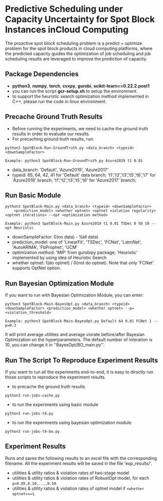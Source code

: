 # Predictive Scheduling under Capacity Uncertainty for Spot Block Instances inCloud Computing

The proactive spot block scheduling problem is a predict + optimize problem for  the spot block products in cloud computing platforms, where the predicted capacity guides the optimization of job scheduling and job scheduling results are leveraged to improve the prediction of capacity. 

## Package Dependencies
- **python3**, **numpy**, **torch**, **cvxpy**, **gurobi**, **scikit-learn==0.22.2.post1**
- you can run the script **gcr-setup.sh** to setup the environment.
- to support the heuristic search optimization method implemented in C++, please run the code in linux environment.

## Precache Ground Truth Results
- Before running the experiments, we need to cache the ground truth results in order to evaluate our results. 
- For precaching ground truth results, run:
```
python3 SpotBlock-Run-GroundTruth.py <data_branch> <typeid> <downSampleFactor>
```
```
Example: python3 SpotBlock-Run-GroundTruth.py Azure2019 t1 0.01
```
- data_branch: 'Default', 'Azure2019', 'Azure2017'
- typeid: 65, 64, 42, 41 for 'Default' data branch; 't1','t2','t3','t5','t6','t7' for 'Azure2019' branch; 't1','t2','t3','t5','t6' for 'Azure2017' branch;

## Run Basic Module
```
python3 SpotBlock-Main.py <data_branch> <typeid> <downSampleFactor> 
    <prediction_model> <whether optnet> <optnet violation regularity> <optnet iterations> --opt <optimization method>
```
```
Example: python3 SpotBlock-Main.py Azure2019 t1 0.01 TSDec 0 50 10 --opt Heuristic
```
- downSampleFactor: 0(no data) - 1(all data)
- prediction_model: one of 'LinearFit', 'TSDec', 'FCNet', 'LstmNet', 'AutoARIMA', 'FbProphet', 'UCM'
- optimization method: 'MIP' from gurobipy package; 'Heuristic' implemented by using idea of Heuristic Search
- whether optnet: 1(do optnet) / 0(not do optnet). Note that only 'FCNet' supports OptNet option.

## Run Bayesian Optimization Module
If you want to run with Bayesian Optimization Module, you can enter:

```
python3 SpotBlock-Main-BayesOpt.py <data_branch> <typeid> <downSampleFactor> <prediction_model> <whether optnet> --p=<violation_threshold>
```
```
Example: python3 SpotBlock-Main-BayesOpt.py Default 64 0.01 FCNet 1 --p=0.3
```
It will print average utilities and average viorate before/after Bayesian Optimization on the hyperparameters. The default number of interation is 10, you can change it in ''BayesOpt/BO_main.py''.

## Run The Script To Reproduce Experiment Results
If you want to run all the experiments end-to-end, it is easy to dirsctly run those scripts to reproduce the experiment results.

- to precache the ground truth results

```
python3 run-jobs-cache.py
```

- to run the experiments using basic module

```
python3 run-jobs-t4.py
```

- to run the experiments using bayesian optimization module

```
python3 run-jobs-t4-bo.py
```


## Experiment Results
Runs and saves the following results to an excel file with the corresponding filename. All the experiment results will be saved in the file 'exp_results/'.

- utilities & utility ratios & violation rates of two-stage model
- utilities & utility ratios & violation rates of RobustOpt model, for each ```p=0.05,0.10,...,0.50```.
- utilities & utility ratios & violation rates of optnet model if ```<whether optnet>==1```.
